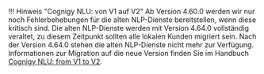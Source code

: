 !!! Hinweis "Cognigy NLU: von V1 auf V2"
    Ab Version 4.60.0 werden wir nur noch Fehlerbehebungen für die alten NLP-Dienste bereitstellen, wenn diese kritisch sind. Die alten NLP-Dienste werden mit Version 4.64.0 vollständig veraltet, zu diesem Zeitpunkt sollten alle lokalen Kunden migriert sein. Nach der Version 4.64.0 stehen die alten NLP-Dienste nicht mehr zur Verfügung. Informationen zur Migration auf die neue Version finden Sie im Handbuch [Cognigy NLU: from V1 to V2](https://docs.cognigy.com/ai/installation/migration/from-nlu-v1-to-v2-migration/).